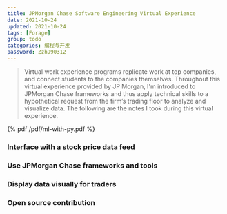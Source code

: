 ```yaml
---
title: JPMorgan Chase Software Engineering Virtual Experience
date: 2021-10-24
updated: 2021-10-24
tags: [Forage]
group: todo
categories: 编程与开发
password: Zzh990312
---
```


> Virtual work experience programs replicate work at top companies, and connect students to the companies themselves. Throughout this virtual experience provided by JP Morgan, I'm introduced to JPMorgan Chase frameworks and thus apply technical skills to a hypothetical request from the firm’s trading floor to analyze and visualize data. The following are the notes I took during this virtual experience.

<!--more-->

{% pdf /pdf/ml-with-py.pdf %}

### Interface with a stock price data feed


### Use JPMorgan Chase frameworks and tools


### Display data visually for traders

### Open source contribution

